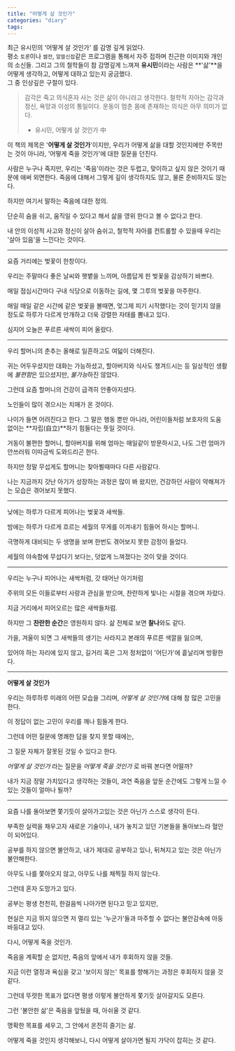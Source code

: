 ```yaml
---
title: "어떻게 살 것인가"
categories: "diary"
tags:
---
```

최근 유시민의 '어떻게 살 것인가' 를 감명 깊게 읽었다.  
평소 `토론`이나 `썰전`, `알쓸신잡`같은 프로그램을 통해서 자주 접하며 친근한 이미지와 개인의 소신들. 그리고 그의 철학들이 참 감명깊게 느껴져 **유시민**이라는 사람은 **'삶'**을 어떻게 생각하고, 어떻게 대하고 있는지 궁금했다.  
그 중 인상깊은 구절이 있다.

> 감각은 죽고 의식혼자 사는 것은 삶이 아니라고 생각한다. 철학적 자아는 감각과 정신, 욕망과 이성의 통일이다. 운동이 멈춘 몸에 존재하는 의식은 아무 의미가 없다.<br/>
> - 유시민, 어떻게 살 것인가 中

이 책의 제목은 '**어떻게 살 것인가**'이지만, 우리가 어떻게 삶을 대할 것인지에만 주목만는 것이 아니라, '어떻게 죽을 것인가'에 대한 질문을 던진다.

사람은 누구나 죽지만, 우리는 '죽음'이라는 것은 두렵고, 맞이하고 싶지 않은 것이기 때문에 애써 외면한다. 죽음에 대해서 그렇게 깊이 생각하지도 않고, 물론 준비하지도 않는다.

하지만 여기서 말하는 죽음에 대한 정의.

단순히 숨을 쉬고, 움직일 수 있다고 해서 삶을 영위 한다고 볼 수 없다고 한다.

내 안의 이성적 사고와 정신이 살아 숨쉬고, 철학적 자아를 컨트롤할 수 있을때 우리는 '살아 있음'을 느낀다는 것이다.

---

요즘 거리에는 벚꽃이 한창이다.

우리는 주말마다 좋은 날씨와 햇볕을 느끼며, 아름답게 핀 벚꽃을 감상하기 바쁘다.

매일 점심시간마다 구내 식당으로 이동하는 길에, 몇 그루의 벚꽃을 마주한다.

매일 매일 같은 시간에 같은 벚꽃을 볼때면, 엊그제 피기 시작했다는 것이 믿기지 않을 정도로 하루가 다르게 만개하고 더욱 강렬한 자태를 뽐내고 있다.

심지어 오늘은 푸르른 새싹이 피어 올랐다.

---

우리 할머니의 춘추는 올해로 일흔하고도 여덟이 더해진다.

귀는 어두우셨지만 대화는 가능하셨고, 할아버지와 식사도 챙겨드시는 등 일상적인 생활에 *불편함*은 있으셨지만, *불가능*하진 않았다.

그런데 요즘 할머니의 건강이 급격히 안좋아지셨다.

노인들이 많이 겪으시는 치매가 온 것이다.

나이가 들면 어려진다고 한다. 그 말은 행동 뿐만 아니라, 어린이들처럼 보호자의 도움 없이는 **자립(自立)**하기 힘들다는 뜻일 것이다.

거동이 불편한 할머니, 할아버지를 위해 엄마는 매일같이 방문하시고, 나도 그런 엄마가 안쓰러워 이따금씩 도와드리곤 한다.

하지만 정말 무섭게도 할머니는 찾아뵐때마다 다른 사람같다.

나는 지금까지 갓난 아기가 성장하는 과정은 많이 봐 왔지만, 건강하던 사람이 약해져가는 모습은 겪어보지 못했다.

---

낮에는 하루가 다르게 피어나는 벚꽃과 새싹들.

밤에는 하루가 다르게 흐르는 세월의 무게를 이겨내기 힘들어 하시는 할머니.

극명하게 대비되는 두 생명을 보며 한번도 겪어보지 못한 감정이 들었다.

세월의 야속함에 무섭다기 보다는, 덧없게 느껴졌다는 것이 맞을 것이다.

---

우리는 누구나 피어나는 새싹처럼, 갓 태어난 아기처럼

주위의 모든 이들로부터 사랑과 관심을 받으며, 찬란하게 빛나는 시절을 겪으며 자랐다.

지금 거리에서 피어오르는 많은 새싹들처럼.

하지만 그 **찬란한 순간**은 영원하지 않다. 삶 전체로 보면 **찰나**와도 같다.

가을, 겨울이 되면 그 새싹들의 생기는 사라지고 본래의 푸르른 색깔을 잃으며,

있어야 하는 자리에 있지 않고, 길거리 혹은 그저 정처없이 '어딘가'에 흩날리며 방황한다.

---

**어떻게 살 것인가**

우리는 하루하루 미래의 어떤 모습을 그리며, *어떻게 살 것인가*에 대해 참 많은 고민을 한다.

이 정답이 없는 고민이 우리를 깨나 힘들게 한다.

그런데 어떤 질문에 명쾌한 답을 찾지 못할 때에는,

그 질문 자체가 잘못된 것일 수 있다고 한다.

*어떻게 살 것인가* 라는 질문을 *어떻게 죽을 것인가* 로 바꿔 본다면 어떨까?

내가 지금 정말 가치있다고 생각하는 것들이, 과연 죽음을 앞둔 순간에도 그렇게 느낄 수 있는 것들이 얼마나 될까?

---

요즘 나를 돌아보면 쫓기듯이 살아가고있는 것은 아닌가 스스로 생각이 든다.

부족한 실력을 채우고자 새로운 기술이나, 내가 놓치고 있던 기본들을 돌아보느라 혈안이 되어있다.

공부를 하지 않으면 불안하고, 내가 제대로 공부하고 있나, 뒤쳐지고 있는 것은 아닌가 불안해한다.

아무도 나를 쫓아오지 않고, 아무도 나를 채찍질 하지 않는다.

그런데 혼자 도망가고 있다.

공부는 평생 천천히, 한걸음씩 나아가면 된다고 믿고 있지만,

현실은 지금 뛰지 않으면 저 멀리 있는 '누군가'들과 마주할 수 없다는 불안감속에 아둥바둥대고 있다.

다시, 어떻게 죽을 것인가.

죽음을 계획할 순 없지만, 죽음의 앞에서 내가 후회하지 않을 것들.

지금 이런 열정과 욕심을 갖고 '보이지 않는' 목표를 향해가는 과정은 후회하지 않을 것 같다.

그런데 뚜렷한 목표가 없다면 평생 이렇게 불안하게 쫓기듯 살아갈지도 모른다.

그런 '불안한 삶'은 죽음을 앞뒀을 때, 아쉬울 것 같다.

명확한 목표를 세우고, 그 안에서 온전히 즐기는 삶.

어떻게 죽을 것인지 생각해보니, 다시 어떻게 살아가면 될지 가닥이 잡히는 것 같다.